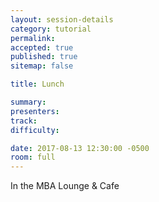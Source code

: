 ```yaml
---
layout: session-details
category: tutorial
permalink:
accepted: true
published: true
sitemap: false

title: Lunch

summary:
presenters:
track:
difficulty:

date: 2017-08-13 12:30:00 -0500
room: full
---
```

In the MBA Lounge & Cafe
